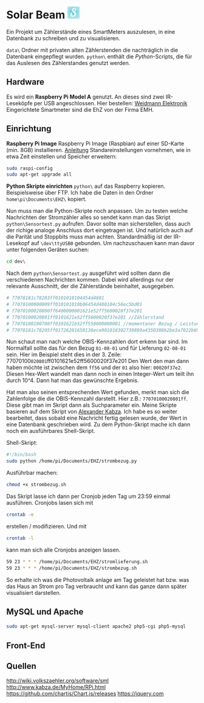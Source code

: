 # Solar Beam ![alt text](https://github.com/Y0nnyy/solarbeam/raw/master/favicons/favicon-32x32.png "Logo")

Ein Projekt um Zählerstände eines SmartMeters auszulesen, in eine Datenbank zu schreiben und zu visualisieren.

`data\` Ordner mit privaten alten Zählerstenden die nachträglich in die Datenbank eingepflegt wurden.
`python\` enthält die _Python_-Scripts, die für das Auslesen des Zählerstandes genutzt werden. 

## Hardware 
Es wird ein __Raspberry Pi Model A__ genutzt. An dieses sind zwei IR-Leseköpfe per USB angeschlossen. Hier bestellen: [Weidmann Elektronik](http://shop.weidmann-elektronik.de/index.php?page=product&info=24)
Eingerichtete Smartmeter sind die EhZ von der Firma EMH. 

## Einrichtung
__Raspberry Pi Image__
Raspberry Pi Image (Raspbian) auf einer SD-Karte (min. 8GB) installieren. 
[Anleitung](https://www.raspberrypi.org/documentation/installation/installing-images/)
Standareinstellungen vornehmen, wie in etwa Zeit einstellen und Speicher erweitern:
```sh
sudo raspi-config
sudo apt-get upgrade all
```
__Python Skripte einrichten__
`python\` auf das Raspberry kopieren. Beispielsweise über FTP. Ich habe die Daten in den Ordner `home\pi\Documents\EHZ\` kopiert. 

Nun muss man die Python-Skripte noch anpassen. Um zu testen welche Nachrichten der Stromzähler alles so sendet kann man das Skript `python\Sensortest.py` aufrufen. Davor sollte man sicherstellen, dass auch der richige analoge Anschluss dort eingetragen ist. Und natürlich auch auf die Parität und Stoppbits muss man achten. Standardmäßig ist der IR-Lesekopf auf `\dev\ttyUSB0` gebunden. 
Um nachzuschauen kann man davor unter folgenden Geräten suchen: 
```sh 
cd dev\
```
Nach dem `python\Sensortest.py` ausgeführt wird sollten dann die verschiedenen Nachrichten kommen. Dabei wird allerdings nur der relevante Ausschnitt, der die Zählerstände beinhaltet, ausgegeben.

```sh
# 77078181c78203ff0101010104454d4801
# 77070100000009ff010101010b06454d480104c56ec5bd01
# 77070100020800ff6400000001621e52ff5600020f37e201
# 77070100020801ff0101621e52ff5600020f37e201 //Zählerstand
# 77070100100700ff0101621b52ff550000000001 //momentaner Bezug / Leistung
# 77078181c78205ff01726201650136ece901018302739899a4350308b2be3a7022b69067cf0a021eb85e02a2f95810a06a6a1f5e48ed56bc3a53e771f68d66540c260e6d1c010101+
```

Nun schaut man nach welche OBIS-Kennzahlen dort erkenn bar sind. Im Normalfall sollte das für den Bezug `01-08-01` und für Lieferung `02-08-01` sein.
Hier im Beispiel steht dies in der 3. Zeile: 77070100`020801`ff0101621e52ff5600020f37e201
Den Wert den man dann haben möchte ist zwischen dem `ff56` und der `01` also hier: `00020f37e2`. Diesen Hex-Wert wandelt man dann noch in einen Integer-Wert um teilt ihn durch 10^4. Dann hat man das gewünschte Ergebnis.

Hat man also seinen entsprechenden Wert gefunden, merkt man sich die Zahlenfolge die die OBIS-Kennzahl darstellt. Hier z.B.: `77070100020801ff`. Diese gibt man im Skript dann als Suchparameter ein. Meine Skripte basieren auf dem Skript von [Alexander Kabza](http://www.kabza.de/MyHome/RPi.html).
Ich habe es so weiter bearbeitet, dass sobald eine Nachricht fertig gelesen wurde, der Wert in eine Datenbank geschrieben wird. Zu dem Python-Skript mache ich dann noch ein ausführbares Shell-Skript. 

Shell-Skript: 
````sh
#!/bin/bash
sudo python /home/pi/Documents/EHZ/strombezug.py
````
Ausführbar machen: 
````sh
chmod +x strombezug.sh
````

Das Skript lasse ich dann per Cronjob jeden Tag um 23:59 einmal ausführen. 
Cronjobs lasen sich mit 
````sh
crontab -e
````
erstellen / modifizieren. Und mit 
````sh
crontab -l
````
kann man sich alle Cronjobs anzeigen lassen.
````sh
59 23 * * * /home/pi/Documents/EHZ/stromlieferung.sh
59 23 * * * /home/pi/Documents/EHZ/strombezug.sh
````
So erhalte ich was die Photovoltaik anlage am Tag geleistet hat bzw. was das Haus an Strom pro Tag verbraucht und kann das ganze dann später visualisiert darstellen.

## MySQL und Apache ##
````sh
sudo apt-get mysql-server mysql-client apache2 php5-cgi php5-mysql
````

## Front-End


## Quellen
http://wiki.volkszaehler.org/software/sml
http://www.kabza.de/MyHome/RPi.html
https://github.com/chartjs/Chart.js/releases
https://jquery.com
